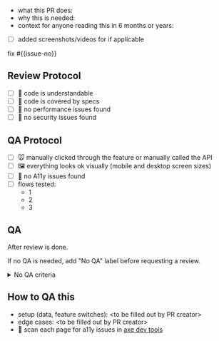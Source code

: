 * what this PR does:
* why this is needed:
* context for anyone reading this in 6 months or years:
* [ ] added screenshots/videos for if applicable

fix #{{issue-no}}

## Review Protocol

* [ ] 🤯 code is understandable
* [ ] 🧪 code is covered by specs
* [ ] 🚀 no performance issues found
* [ ] 👮 no security issues found

## QA Protocol

* [ ] 🐭 manually clicked through the feature or manually called the API
* [ ] 🖼️ everything looks ok visually (mobile and desktop screen sizes)
* [ ] 🔑 no A11y issues found 
* [ ] flows tested:
  * 1
  * 2
  * 3

## QA

After review is done.

If no QA is needed, add "No QA" label before requesting a review.

<details>
  <summary>No QA criteria</summary>
  <ul>
    <li>simple API endpoints (decide for youself. can anything break?)</li>
    <li>refactorings (decide if QA should check that nothing broke)</li>
    <li>changes to documentation</li>
  </ul>
</details>

## How to QA this

* setup (data, feature switches): &lt;to be filled out by PR creator&gt;
* edge cases: &lt;to be filled out by PR creator&gt;
* 🔑 scan each page for a11y issues in [axe dev tools](https://www.deque.com/axe/devtools/)




